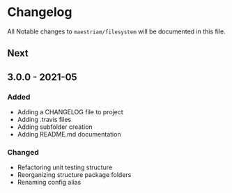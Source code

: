 # Changelog

All Notable changes to `maestriam/filesystem` will be documented in this file.

## Next

## 3.0.0 - 2021-05

### Added

- Adding a CHANGELOG file to project
- Adding .travis files
- Adding subfolder creation
- Adding README.md documentation 

### Changed

- Refactoring unit testing structure 
- Reorganizing structure package folders
- Renaming config alias